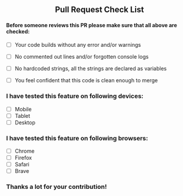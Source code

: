 [//]: # "----------- PLEASE DO NOT CHANGE ANYTHING BELOW THIS LINE -----------"

## <p align="center" >Pull Request Check List</p>

#### Before someone reviews this PR please make sure that all above are checked:

- [ ] Your code builds without any error and/or warnings

- [ ] No commented out lines and/or forgotten console logs

- [ ] No hardcoded strings, all the strings are declared as variables

- [ ] You feel confident that this code is clean enough to merge

### I have tested this feature on following devices:

- [ ] Mobile
- [ ] Tablet
- [ ] Desktop

### I have tested this feature on following browsers:

- [ ] Chrome
- [ ] Firefox
- [ ] Safari
- [ ] Brave

### Thanks a lot for your contribution!
